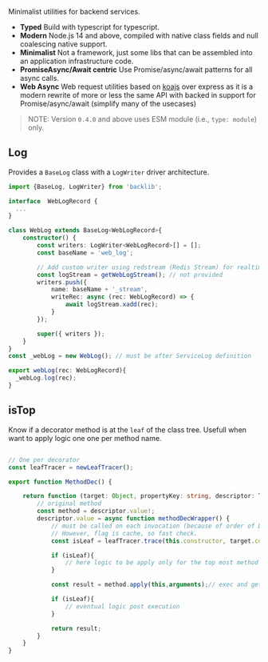 
Minimalist utilities for backend services. 

- **Typed** Build with typescript for typescript.
- **Modern** Node.js 14 and above, compiled with native class fields and null coalescing native support. 
- **Minimalist** Not a framework, just some libs that can be assembled into an application infrastructure code.
- **PromiseAsync/Await centric** Use Promise/async/await patterns for all async calls. 
- **Web Async** Web request utilities based on [koajs](https://koajs.com/) over express as it is a modern rewrite of more or less the same API with backed in support for Promise/async/await (simplify many of the usecases)


> NOTE: Version `0.4.0` and above uses ESM module (i.e., `type: module`) only. 


## Log

Provides a `BaseLog` class with a `LogWriter` driver architecture. 

```ts
import {BaseLog, LogWriter} from 'backlib';

interface  WebLogRecord { 
  ...
}

class WebLog extends BaseLog<WebLogRecord>{
	constructor() {
		const writers: LogWriter<WebLogRecord>[] = [];
		const baseName = 'web_log';

		// Add custom writer using redstream (Redis Stream) for realtime login
		const logStream = getWebLogStream(); // not provided
		writers.push({
			name: baseName + '_stream',
			writeRec: async (rec: WebLogRecord) => {
				await logStream.xadd(rec);
			}
		});

		super({ writers });
	}
}
const _webLog = new WebLog(); // must be after ServiceLog definition

export webLog(rec: WebLogRecord){
  _webLog.log(rec);
}
```

## isTop

Know if a decorator method is at the `leaf` of the class tree. Usefull when want to apply logic one one per method name. 

```ts

// One per decorator
const leafTracer = newLeafTracer(); 

export function MethodDec() {

	return function (target: Object, propertyKey: string, descriptor: TypedPropertyDescriptor<any>) {
		// original method
		const method = descriptor.value!;
		descriptor.value = async function methodDecWrapper() {
			// must be called on each invocation (because of order of Decoration eval at init time). 
			// However, flag is cache, so fast check. 
			const isLeaf = leafTracer.trace(this.constructor, target.constructor, propertyKey);

			if (isLeaf){
				// here logic to be apply only for the top most method for a given name for this class inheritance tree
			}

			const result = method.apply(this,arguments);// exec and get result

			if (isLeaf){
				// eventual logic post execution
			}

			return result;
		}
	}
}

```